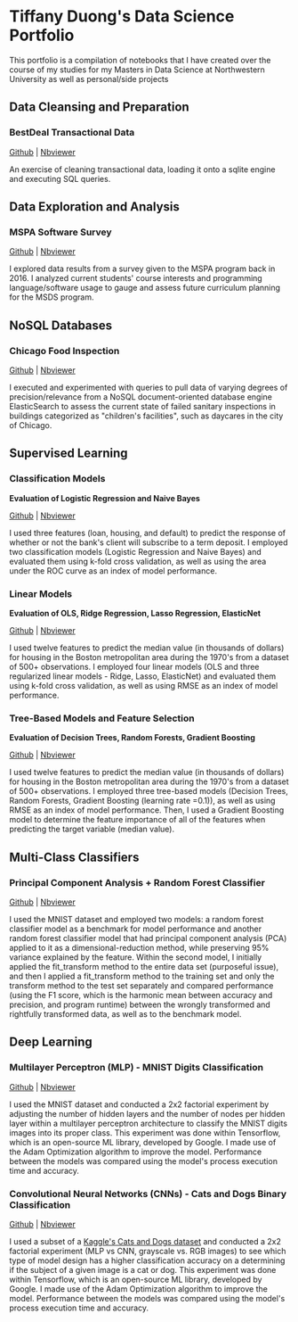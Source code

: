 # Tiffany Duong's Data Science Portfolio
This portfolio is a compilation of notebooks that I have created over the course of my studies for my Masters in Data Science at Northwestern University as well as personal/side projects<br>

## Data Cleansing and Preparation
### BestDeal Transactional Data
[Github](https://github.com/tiffduong/Data_Science_Portfolio/blob/master/MSDS%20-%20Database%20Systems%20%26%20Preparation/Assignment_2_-_Data_Preparation_and_Cleansing.ipynb "Github") | [Nbviewer](https://nbviewer.jupyter.org/github/tiffduong/Data_Science_Portfolio/blob/master/MSDS%20-%20Database%20Systems%20%26%20Preparation/Assignment_2_-_Data_Preparation_and_Cleansing.ipynb "Nbviewer")

An exercise of cleaning transactional data, loading it onto a sqlite engine and executing SQL queries.


## Data Exploration and Analysis
### MSPA Software Survey 
[Github](https://github.com/tiffduong/Data_Science_Portfolio/blob/master/MSDS%20-%20Practical%20Machine%20Learning/Assignment_1_-_MSPA_Software_Survey_Analysis/Assignment_1.ipynb "Github") | [Nbviewer](https://nbviewer.jupyter.org/github/tiffduong/Data_Science_Portfolio/blob/master/MSDS%20-%20Practical%20Machine%20Learning/Assignment_1_-_MSPA_Software_Survey_Analysis/Assignment_1.ipynb "Nbviewer")

I explored data results from a survey given to the MSPA program back in 2016. I analyzed current students' course interests and programming language/software usage to gauge and assess future curriculum planning for the MSDS program.

## NoSQL Databases
### Chicago Food Inspection
[Github](https://github.com/tiffduong/Data_Science_Portfolio/blob/master/MSDS%20-%20Database%20Systems%20%26%20Preparation/Assignment_1_-_Querying_Data_Stored_on_a_NoSQL_Database.ipynb "Github") | [Nbviewer](https://nbviewer.jupyter.org/github/tiffduong/Data_Science_Portfolio/blob/master/MSDS%20-%20Database%20Systems%20%26%20Preparation/Assignment_1_-_Querying_Data_Stored_on_a_NoSQL_Database.ipynb "Nbviewer")

I executed and experimented with queries to pull data of varying degrees of precision/relevance from a NoSQL document-oriented database engine ElasticSearch to assess the current state of failed sanitary inspections in buildings categorized as "children's facilities", such as daycares in the city of Chicago.

## Supervised Learning
### Classification Models
<b> Evaluation of Logistic Regression and Naive Bayes </b> 

[Github](https://github.com/tiffduong/Data_Science_Portfolio/blob/master/MSDS%20-%20Practical%20Machine%20Learning/Assignment_2_-_Evaluating_Classification_Models/Assignment%202%20-%20Evaluating%20Classification%20Models.ipynb "Github") | [Nbviewer](https://nbviewer.jupyter.org/github/tiffduong/Data_Science_Portfolio/blob/master/MSDS%20-%20Practical%20Machine%20Learning/Assignment_2_-_Evaluating_Classification_Models/Assignment%202%20-%20Evaluating%20Classification%20Models.ipynb "Nbviewer")

I used three features (loan, housing, and default) to predict the response of whether or not the bank's client will subscribe to a term deposit. I employed two classification models (Logistic Regression and Naive Bayes) and evaluated them using k-fold cross validation, as well as using the area under the ROC curve as an index of model performance.

### Linear Models
<b> Evaluation of OLS, Ridge Regression, Lasso Regression, ElasticNet</b> 

[Github](https://github.com/tiffduong/Data_Science_Portfolio/blob/master/MSDS%20-%20Practical%20Machine%20Learning/Assignment_3_-_Evaluating_Regression_Models/Assignment%203%20-%20Evaluating%20Regression%20Models.ipynb "Github") | [Nbviewer](https://nbviewer.jupyter.org/github/tiffduong/Data_Science_Portfolio/blob/master/MSDS%20-%20Practical%20Machine%20Learning/Assignment_3_-_Evaluating_Regression_Models/Assignment%203%20-%20Evaluating%20Regression%20Models.ipynb "Nbviewer")

I used twelve features to predict the median value (in thousands of dollars) for housing in the Boston metropolitan area during the 1970's from a dataset of 500+ observations. I employed four linear models (OLS and three regularized linear models - Ridge, Lasso, ElasticNet) and evaluated them using k-fold cross validation, as well as using RMSE as an index of model performance.

### Tree-Based Models and Feature Selection
<b> Evaluation of Decision Trees, Random Forests, Gradient Boosting</b> 

[Github](https://github.com/tiffduong/Data_Science_Portfolio/blob/master/MSDS%20-%20Practical%20Machine%20Learning/Assignment_4_-_Random_Forests_and_Gradient_Boosting/Assignment_4_-_Random_Forests_and_Gradient_Boosting.ipynb "Github") | [Nbviewer](https://nbviewer.jupyter.org/github/tiffduong/Data_Science_Portfolio/blob/master/MSDS%20-%20Practical%20Machine%20Learning/Assignment_4_-_Random_Forests_and_Gradient_Boosting/Assignment_4_-_Random_Forests_and_Gradient_Boosting.ipynb "Nbviewer")

I used twelve features to predict the median value (in thousands of dollars) for housing in the Boston metropolitan area during the 1970's from a dataset of 500+ observations. I employed three tree-based models (Decision Trees, Random Forests, Gradient Boosting (learning rate =0.1)), as well as using RMSE as an index of model performance. Then, I used a Gradient Boosting model to determine the feature importance of all of the features when predicting the target variable (median value).

## Multi-Class Classifiers
### Principal Component Analysis + Random Forest Classifier
[Github](https://github.com/tiffduong/Data_Science_Portfolio/blob/master/MSDS%20-%20Practical%20Machine%20Learning/Assignment_5_-_Principal_Components_Analysis/Assignment_5_-_Principal_Components_Analysis.ipynb "Github") | [Nbviewer](https://nbviewer.jupyter.org/github/tiffduong/Data_Science_Portfolio/blob/master/MSDS%20-%20Practical%20Machine%20Learning/Assignment_5_-_Principal_Components_Analysis/Assignment_5_-_Principal_Components_Analysis.ipynb "Nbviewer")

I used the MNIST dataset and employed two models: a random forest classifier model as a benchmark for model performance and another random forest classifier model that had principal component analysis (PCA) applied to it as a dimensional-reduction method, while preserving 95% variance explained by the feature. Within the second model, I initially applied the fit_transform method to the entire data set (purposeful issue), and then I applied a fit_transform method to the training set and only the transform method to the test set separately and compared performance (using the F1 score, which is the harmonic mean between accuracy and precision, and program runtime) between the wrongly transformed and rightfully transformed data, as well as to the benchmark model.

## Deep Learning
### Multilayer Perceptron (MLP) - MNIST Digits Classification
[Github](https://github.com/tiffduong/Data_Science_Portfolio/blob/master/MSDS%20-%20Practical%20Machine%20Learning/Assignment_6_-_Neural_Networks/Assignment%206%20-%20Neural%20Networks.ipynb "Github") | [Nbviewer](https://nbviewer.jupyter.org/github/tiffduong/Data_Science_Portfolio/blob/master/MSDS%20-%20Practical%20Machine%20Learning/Assignment_6_-_Neural_Networks/Assignment%206%20-%20Neural%20Networks.ipynb "Nbviewer")

I used the MNIST dataset and conducted a 2x2 factorial experiment by adjusting the number of hidden layers and the number of nodes per hidden layer within a multilayer perceptron architecture to classify the MNIST digits images into its proper class. This experiment was done within Tensorflow, which is an open-source ML library, developed by Google. I made use of the Adam Optimization algorithm to improve the model. Performance between the models was compared using the model's process execution time and accuracy.

### Convolutional Neural Networks (CNNs) - Cats and Dogs Binary Classification
[Github](https://github.com/tiffduong/Data_Science_Portfolio/blob/master/MSDS%20-%20Practical%20Machine%20Learning/Assignment_6_-_Neural_Networks/Assignment%206%20-%20Neural%20Networks.ipynb "Github") | [Nbviewer](https://nbviewer.jupyter.org/github/tiffduong/Data_Science_Portfolio/blob/master/MSDS%20-%20Practical%20Machine%20Learning/Assignment_6_-_Neural_Networks/Assignment%206%20-%20Neural%20Networks.ipynb "Nbviewer")

I used a subset of a [Kaggle's Cats and Dogs dataset](https://www.kaggle.com/c/dogs-vs-cats "Kaggle's Cats and Dogs Dataset") and conducted a 2x2 factorial experiment (MLP vs CNN, grayscale vs. RGB images) to see which type of model design has a higher classification accuracy on a determining if the subject of a given image is a cat or dog. This experiment was done within Tensorflow, which is an open-source ML library, developed by Google. I made use of the Adam Optimization algorithm to improve the model. Performance between the models was compared using the model's process execution time and accuracy.
